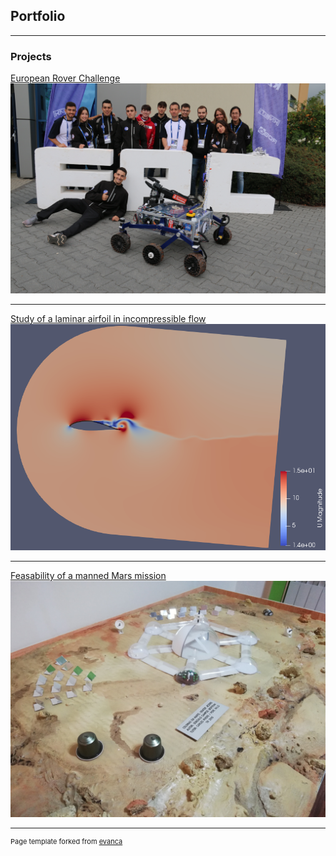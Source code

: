 ## Portfolio

---

### Projects

[European Rover Challenge](/ERC.md)
<img src="images/ERC2022.JPG?raw=true" width=600/>

---
[Study of a laminar airfoil in incompressible flow](/pdf/Campos_Bertrán_Gonzalo_FluidsCFD.pdf)
<img src="images/animation 1.0006.png?raw=true" width=600/>

---
[Feasability of a manned Mars mission](/pdf/TRDEFINITIVOv1.pdf)
<img src="images/Mar's Mission.jpg?raw=true" width=600/>

---
<p style="font-size:11px">Page template forked from <a href="https://github.com/evanca/quick-portfolio">evanca</a></p>
<!-- Remove above link if you don't want to attibute -->
